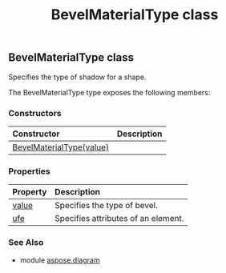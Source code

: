 ﻿---
title: BevelMaterialType class
second_title: Aspose.Diagram for Python via .NET API References
description: 
type: docs
weight: 150
url: /python-net/aspose.diagram/bevelmaterialtype/
is_root: false
---

## BevelMaterialType class

Specifies the type of shadow for a shape.



The BevelMaterialType type exposes the following members:

### Constructors
| Constructor | Description |
| :- | :- |
| [BevelMaterialType(value)](/diagram/python-net/aspose.diagram/bevelmaterialtype/__init__/#BevelMaterialTypeValue) |  |


### Properties
| Property | Description |
| :- | :- |
| [value](/diagram/python-net/aspose.diagram/bevelmaterialtype/value) | Specifies the type of bevel. |
| [ufe](/diagram/python-net/aspose.diagram/bevelmaterialtype/ufe) | Specifies attributes of an element. |


### See Also

* module [aspose.diagram](../)
